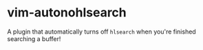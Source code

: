 # vim-autonohlsearch

A plugin that automatically turns off `hlsearch` when you're finished
searching a buffer!

